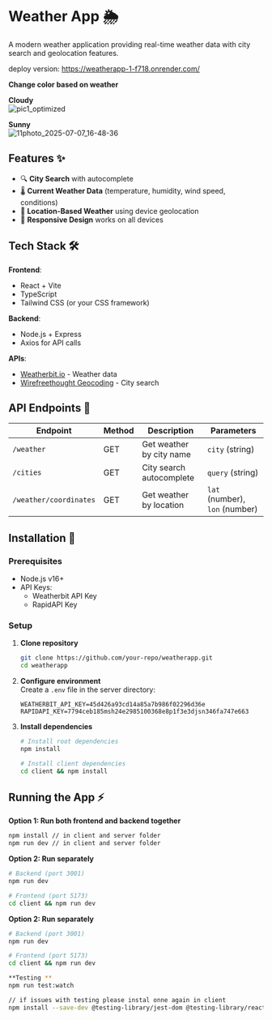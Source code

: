 # Weather App 🌦️

A modern weather application providing real-time weather data with city search and geolocation features.

deploy version:  https://weatherapp-1-f718.onrender.com/

**Change color based on weather**

 **Cloudy** <br/>
![pic1_optimized](https://github.com/user-attachments/assets/2ed0b155-ef97-41d1-b3ea-209b7c0f3438)

**Sunny**<br/>
 ![11photo_2025-07-07_16-48-36](https://github.com/user-attachments/assets/af37268c-cb94-4fde-a62a-4bd651432f86)




## Features ✨

- 🔍 **City Search** with autocomplete
- 🌡️ **Current Weather Data** (temperature, humidity, wind speed, conditions)
- 📍 **Location-Based Weather** using device geolocation
- 📱 **Responsive Design** works on all devices

## Tech Stack 🛠️

**Frontend**:

- React + Vite
- TypeScript
- Tailwind CSS (or your CSS framework)

**Backend**:

- Node.js + Express
- Axios for API calls

**APIs**:

- [Weatherbit.io](https://www.weatherbit.io/api/weather-current) - Weather data
- [Wirefreethought Geocoding](https://rapidapi.com/wirefreethought/api/) - City search

## API Endpoints 🔗

| Endpoint               | Method | Description              | Parameters                     |
| ---------------------- | ------ | ------------------------ | ------------------------------ |
| `/weather`             | GET    | Get weather by city name | `city` (string)                |
| `/cities`              | GET    | City search autocomplete | `query` (string)               |
| `/weather/coordinates` | GET    | Get weather by location  | `lat` (number), `lon` (number) |

## Installation 🚀

### Prerequisites

- Node.js v16+
- API Keys:
  - Weatherbit API Key
  - RapidAPI Key

### Setup

1. **Clone repository**

   ```bash
   git clone https://github.com/your-repo/weatherapp.git
   cd weatherapp

   ```

2. **Configure environment**  
   Create a `.env` file in the server directory:

   ```env
   WEATHERBIT_API_KEY=45d426a93cd14a85a7b986f02296d36e
   RAPIDAPI_KEY=7794ceb185msh24e2985100368e8p1f3e3djsn346fa747e663

   ```

3. **Install dependencies**

   ```bash
   # Install root dependencies
   npm install

   # Install client dependencies
   cd client && npm install

## Running the App ⚡

**Option 1: Run both frontend and backend together**

```bash
npm install // in client and server folder
npm run dev // in client and server folder
```

**Option 2: Run separately**
```bash
# Backend (port 3001)
npm run dev

# Frontend (port 5173)
cd client && npm run dev
```

**Option 2: Run separately**
```bash
# Backend (port 3001)
npm run dev

# Frontend (port 5173)
cd client && npm run dev

**Testing **
npm run test:watch

// if issues with testing please instal onne again in client
npm install --save-dev @testing-library/jest-dom @testing-library/react @testing-library/user-event @types/jest
```
